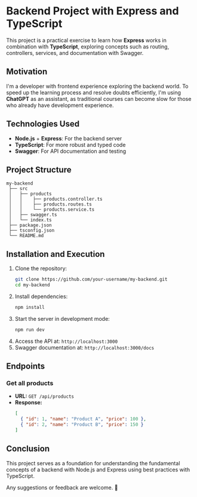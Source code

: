 # Backend Project with Express and TypeScript

This project is a practical exercise to learn how **Express** works in combination with **TypeScript**, exploring concepts such as routing, controllers, services, and documentation with Swagger.

## Motivation

I'm a developer with frontend experience exploring the backend world. To speed up the learning process and resolve doubts efficiently, I'm using **ChatGPT** as an assistant, as traditional courses can become slow for those who already have development experience.

## Technologies Used

- **Node.js** + **Express**: For the backend server
- **TypeScript**: For more robust and typed code
- **Swagger**: For API documentation and testing

## Project Structure

```
my-backend
 ├── src
 │   ├── products
 │   │    ├── products.controller.ts
 │   │    ├── products.routes.ts
 │   │    └── products.service.ts
 │   ├── swagger.ts
 │   └── index.ts
 ├── package.json
 ├── tsconfig.json
 └── README.md
```

## Installation and Execution

1. Clone the repository:
   ```bash
   git clone https://github.com/your-username/my-backend.git
   cd my-backend
   ```
2. Install dependencies:
   ```bash
   npm install
   ```
3. Start the server in development mode:
   ```bash
   npm run dev
   ```
4. Access the API at: `http://localhost:3000`
5. Swagger documentation at: `http://localhost:3000/docs`

## Endpoints

### Get all products

- **URL:** `GET /api/products`
- **Response:**
  ```json
  [
    { "id": 1, "name": "Product A", "price": 100 },
    { "id": 2, "name": "Product B", "price": 150 }
  ]
  ```

## Conclusion

This project serves as a foundation for understanding the fundamental concepts of a backend with Node.js and Express using best practices with TypeScript.

Any suggestions or feedback are welcome. 🚀

